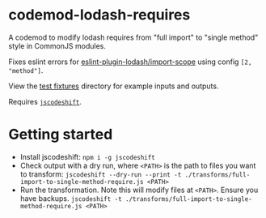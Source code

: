 # codemod-lodash-requires

A codemod to modify lodash requires from "full import" to "single method" style in CommonJS modules.

Fixes eslint errors for [eslint-plugin-lodash/import-scope](https://github.com/wix/eslint-plugin-lodash/blob/master/docs/rules/import-scope.md) using config `[2, "method"]`.

View the [test fixtures](./transforms/__testfixtures__) directory for example inputs and outputs.

Requires [`jscodeshift`](https://github.com/facebook/jscodeshift).

# Getting started

- Install jscodeshift: `npm i -g jscodeshift`
- Check output with a dry run, where `<PATH>` is the path to files you want to transform: `jscodeshift --dry-run --print -t ./transforms/full-import-to-single-method-require.js <PATH>`
- Run the transformation. Note this will modify files at `<PATH>`. Ensure you have backups. `jscodeshift -t ./transforms/full-import-to-single-method-require.js <PATH>`
